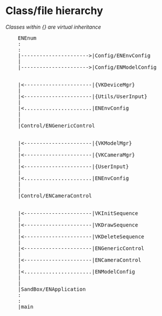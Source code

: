 # Class/file hierarchy
<i>Classes within {} are virtual inheritance</i>

<pre>
    ENEnum
    :
    :
    |---------------------->|Config/ENEnvConfig
    |
    |---------------------->|Config/ENModelConfig


    |<----------------------|{VKDeviceMgr}
    |
    |<----------------------|{Utils/UserInput}
    |
    |<......................|ENEnvConfig
    |
    |
    |Control/ENGenericControl


    |<----------------------|{VKModelMgr}
    |
    |<----------------------|{VKCameraMgr}
    |
    |<----------------------|{UserInput}
    |
    |<......................|ENEnvConfig
    |
    |
    |Control/ENCameraControl


    |<----------------------|VKInitSequence
    |
    |<----------------------|VKDrawSequence
    |
    |<----------------------|VKDeleteSequence
    |
    |<----------------------|ENGenericControl
    |
    |<----------------------|ENCameraControl
    |
    |<......................|ENModelConfig
    |
    |
    |SandBox/ENApplication
    :
    :
    |main
</pre>